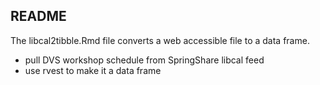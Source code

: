 ## README

The libcal2tibble.Rmd file converts a web accessible file to a data frame.

- pull DVS workshop schedule from SpringShare libcal feed
- use rvest to make it a data frame